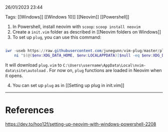 26/01/2023 23:44

Tags: [[Windows]] [[Windows 10]] [[Neovim]] [[Powershell]]

1. In Powershell, install neovim with `scoop`: `scoop install neovim`
2. Create a `init.vim` folder as described in [[Neovim folders on Windows]]
3. To set up `plug`, you can use this command:

```powershell

iwr -useb https://raw.githubusercontent.com/junegunn/vim-plug/master/plug.vim |` 
	ni "$(@($env:XDG_DATA_HOME, $env:LOCALAPPDATA)[$null -eq $env:XDG_DA
```

It will download `plug.vim` to `C:\Users\username\AppData\Local\nvim-data\site\autoload` . For now on, `plug` functions are loaded in Neovim when it opens.

4. You can set up `plug` as in [[Setting up plug in init.vim]]
 
---
# References

https://dev.to/hoo12f/setting-up-neovim-with-windows-powershell-2208
